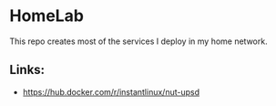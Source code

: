 # HomeLab
This repo creates most of the services I deploy in my home network.

## Links:
- https://hub.docker.com/r/instantlinux/nut-upsd
